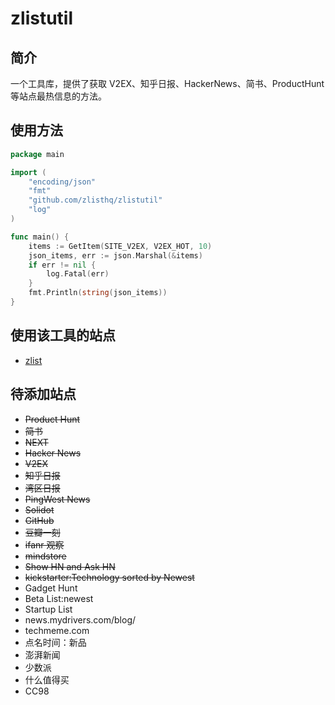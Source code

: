 # zlistutil

## 简介

一个工具库，提供了获取 V2EX、知乎日报、HackerNews、简书、ProductHunt 等站点最热信息的方法。

## 使用方法

```go
package main

import (
	"encoding/json"
	"fmt"
	"github.com/zlisthq/zlistutil"
	"log"
)

func main() {
	items := GetItem(SITE_V2EX, V2EX_HOT, 10)
	json_items, err := json.Marshal(&items)
	if err != nil {
		log.Fatal(err)
	}
	fmt.Println(string(json_items))
}
```

## 使用该工具的站点

- [zlist](http://zlist.whiteworld.me/)

## 待添加站点

- ~~Product Hunt~~
- ~~简书~~
- ~~NEXT~~
- ~~Hacker News~~
- ~~V2EX~~
- ~~知乎日报~~
- ~~湾区日报~~
- ~~PingWest News~~
- ~~Solidot~~
- ~~GitHub~~
- ~~豆瓣一刻~~
- ~~ifanr 观察~~
- ~~mindstore~~
- ~~Show HN and Ask HN~~
- ~~kickstarter:Technology sorted by Newest~~
- Gadget Hunt
- Beta List:newest
- Startup List
- news.mydrivers.com/blog/
- techmeme.com
- 点名时间：新品
- 澎湃新闻
- 少数派
- 什么值得买
- CC98



